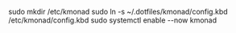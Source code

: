 
sudo mkdir /etc/kmonad
sudo ln -s ~/.dotfiles/kmonad/config.kbd /etc/kmonad/config.kbd
sudo systemctl enable --now kmonad
